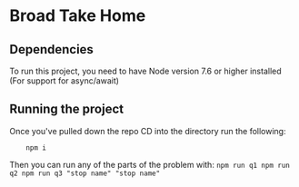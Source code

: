 # Broad Take Home

## Dependencies

To run this project, you need to have Node version 7.6 or higher installed (For support for async/await)

## Running the project

Once you've pulled down the repo CD into the directory run the following:

        npm i

Then you can run any of the parts of the problem with:
        ```
        npm run q1
        npm run q2
        npm run q3 "stop name" "stop name"
        ```